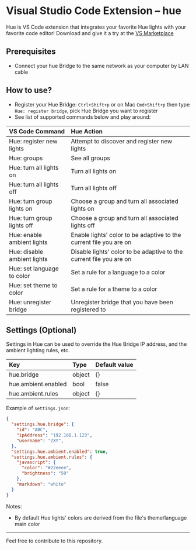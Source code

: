 Visual Studio Code Extension – hue
===
Hue is VS Code extension that integrates your favorite Hue lights with your favorite code editor!
Download and give it a try at the [VS Marketplace](https://marketplace.visualstudio.com/items?itemName=kelvien.hue)

Prerequisites
---
- Connect your hue Bridge to the same network as your computer by LAN cable

How to use?
---
- Register your Hue Bridge:
`Ctrl+Shift+p` or on Mac `Cmd+Shift+p` then type `Hue: register bridge`, pick Hue Bridge you want to register
- See list of supported commands below and play around:

|VS Code Command|Hue Action|
|:-|:-|
|Hue: register new lights|Attempt to discover and register new lights|
|Hue: groups|See all groups|
|Hue: turn all lights on |Turn all lights on|
|Hue: turn all lights off |Turn all lights off|
|Hue: turn group lights on |Choose a group and turn all associated lights on|
|Hue: turn group lights off |Choose a group and turn all associated lights off|
|Hue: enable ambient lights|Enable lights' color to be adaptive to the current file you are on|
|Hue: disable ambient lights|Disable lights' color to be adaptive to the current file you are on|
|Hue: set language to color|Set a rule for a language to a color|
|Hue: set theme to color|Set a rule for a theme to a color|
|Hue: unregister bridge|Unregister bridge that you have been registered to|

Settings (Optional)
---
Settings in Hue can be used to override the Hue Bridge IP address, and the ambient lighting rules, etc.

|Key|Type|Default value|
|:--|:--|:--|
|hue.bridge|object|{}|
|hue.ambient.enabled|bool|false|
|hue.ambient.rules|object|{}|

Example of `settings.json`:
```json
{
  "settings.hue.bridge": {
    "id": "ABC",
    "ipAddress": "192.168.1.123",
    "username": "ZXY",
  },
  "settings.hue.ambient.enabled": true,
  "settings.hue.ambient.rules": {
    "javascript": {
      "color": "#22eeee",
      "brightness": "50"
    },
    "markdown": "white"
  }
}
```

Notes:
- By default Hue lights' colors are derived from the file's theme/language main color

***
Feel free to contribute to this repository.